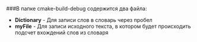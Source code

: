 ###В папке cmake-build-debug содержится два файла:

- **Dictionary** - Для записи слов в словарь через пробел
- **myFile** - Для записи исходного текста, в котором будет происходить подсчет вхождений слов из словаря

